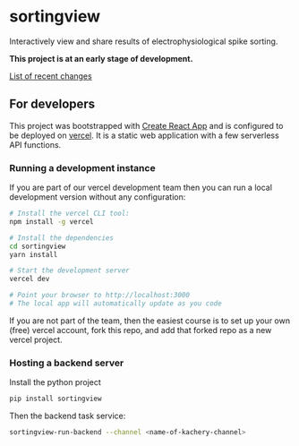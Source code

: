 # sortingview

Interactively view and share results of electrophysiological spike sorting.

**This project is at an early stage of development.**

[List of recent changes](./doc/changelog.md)

## For developers

This project was bootstrapped with [Create React App](https://github.com/facebook/create-react-app) and is configured to be deployed on [vercel](https://vercel.com). It is a static web application with a few serverless API functions.

### Running a development instance

If you are part of our vercel development team then you can run a local development version without any configuration:

```bash
# Install the vercel CLI tool:
npm install -g vercel

# Install the dependencies
cd sortingview
yarn install

# Start the development server
vercel dev

# Point your browser to http://localhost:3000
# The local app will automatically update as you code
```

If you are not part of the team, then the easiest course is to set up your own (free) vercel account, fork this repo, and add that forked repo as a new vercel project.


### Hosting a backend server

Install the python project

```bash
pip install sortingview
```

Then the backend task service:

```bash
sortingview-run-backend --channel <name-of-kachery-channel>
```


